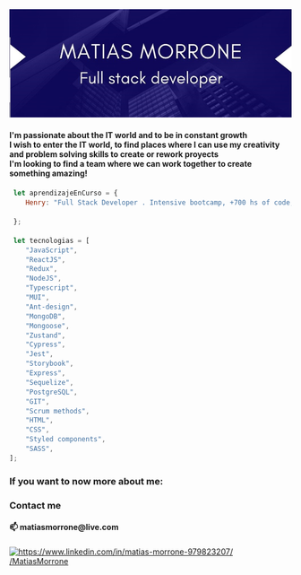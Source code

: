 
<img src="https://github.com/MatiasMorrone/MatiasMorrone/blob/main/Bijou%20Tech%20Solutions.jpg" alt="logo">

<h4>I'm passionate about the IT world and to be in constant growth </br>
I wish to enter the IT world, to find places where I can use my creativity and problem solving skills to create or rework proyects </br>
I'm looking to find a team where we can work together to create something amazing!
</h4>


```js 
 let aprendizajeEnCurso = {
    Henry: "Full Stack Developer . Intensive bootcamp, +700 hs of code, based in real proyects and practics",
   
 };
 
 let tecnologias = [ 
    "JavaScript",
    "ReactJS",
    "Redux",
    "NodeJS",
    "Typescript",
    "MUI",
    "Ant-design",
    "MongoDB",
    "Mongoose",
    "Zustand",
    "Cypress",
    "Jest",
    "Storybook",
    "Express",
    "Sequelize",
    "PostgreSQL",
    "GIT",
    "Scrum methods",
    "HTML", 
    "CSS",
    "Styled components",
    "SASS",
];
```

<h3>If you want to now more about me:</h3>
<h3 align="left">Contact me</h3>
<h4>📫 matiasmorrone@live.com</h4>
<p align="left">
<a href="https://www.linkedin.com/in/matias-morrone-979823207/" target="blank"><img align="center" src="https://raw.githubusercontent.com/rahuldkjain/github-profile-readme-generator/master/src/images/icons/Social/linked-in-alt.svg" alt="https://www.linkedin.com/in/matias-morrone-979823207/" height="30" width="40" /> /MatiasMorrone</a>
</p>

